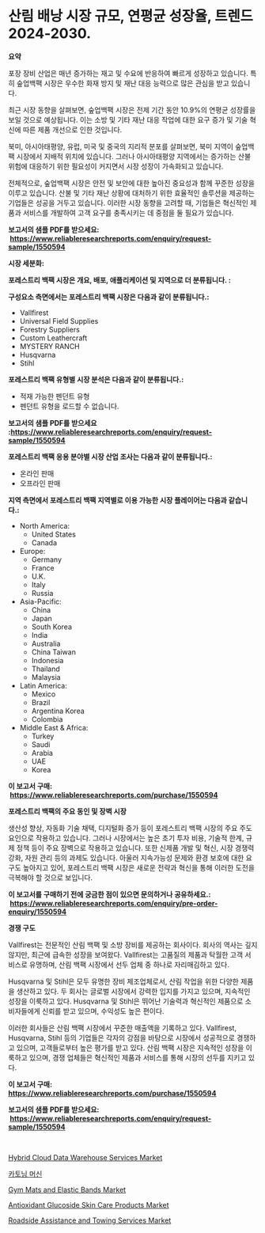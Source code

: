 <p><h1>산림 배낭 시장 규모, 연평균 성장율, 트렌드 2024-2030.</h1></p><p><strong>요약</strong></p>
<p><p>포장 장비 산업은 매년 증가하는 재고 및 수요에 반응하여 빠르게 성장하고 있습니다. 특히 숲업백팩 시장은 우수한 화재 방지 및 재난 대응 능력으로 많은 관심을 받고 있습니다. </p><p>최근 시장 동향을 살펴보면, 숲업백팩 시장은 전제 기간 동안 10.9%의 연평균 성장률을 보일 것으로 예상됩니다. 이는 소방 및 기타 재난 대응 작업에 대한 요구 증가 및 기술 혁신에 따른 제품 개선으로 인한 것입니다.</p><p>북미, 아시아태평양, 유럽, 미국 및 중국의 지리적 분포를 살펴보면, 북미 지역이 숲업백팩 시장에서 지배적 위치에 있습니다. 그러나 아시아태평양 지역에서는 증가하는 산불 위험에 대응하기 위한 필요성이 커지면서 시장 성장이 가속화되고 있습니다.</p><p>전체적으로, 숲업백팩 시장은 안전 및 보안에 대한 높아진 중요성과 함께 꾸준한 성장을 이루고 있습니다. 산불 및 기타 재난 상황에 대처하기 위한 효율적인 솔루션을 제공하는 기업들은 성공을 거두고 있습니다. 이러한 시장 동향을 고려할 때, 기업들은 혁신적인 제품과 서비스를 개발하여 고객 요구를 충족시키는 데 중점을 둘 필요가 있습니다.</p></p>
<p><strong>보고서의 샘플 PDF를 받으세요: &nbsp;<a href="https://www.reliableresearchreports.com/enquiry/request-sample/1550594">https://www.reliableresearchreports.com/enquiry/request-sample/1550594</a></strong></p>
<p><strong>시장 세분화:</strong></p>
<p><strong> 포레스트리 백팩 시장은 개요, 배포, 애플리케이션 및 지역으로 더 분류됩니다. :</strong></p>
<p><strong>구성요소 측면에서는 포레스트리 백팩 시장은 다음과 같이 분류됩니다.:</strong></p>
<p><ul><li>Vallfirest</li><li>Universal Field Supplies</li><li>Forestry Suppliers</li><li>‎Custom Leathercraft</li><li>MYSTERY RANCH</li><li>Husqvarna</li><li>Stihl</li></ul></p>
<p><strong> 포레스트리 백팩 유형별 시장 분석은 다음과 같이 분류됩니다.:</strong></p>
<p><ul><li>적재 가능한 펜던트 유형</li><li>펜던트 유형을 로드할 수 없습니다.</li></ul></p>
<p><strong>보고서의 샘플 PDF를 받으세요 :<a href="https://www.reliableresearchreports.com/enquiry/request-sample/1550594">https://www.reliableresearchreports.com/enquiry/request-sample/1550594</a></strong></p>
<p><strong> 포레스트리 백팩 응용 분야별 시장 산업 조사는 다음과 같이 분류됩니다.:</strong></p>
<p><ul><li>온라인 판매</li><li>오프라인 판매</li></ul></p>
<p><strong>지역 측면에서 포레스트리 백팩 지역별로 이용 가능한 시장 플레이어는 다음과 같습니다.:</strong></p>
<p><ul>
    <li>
        North America:
        <ul>
            <li>United States</li>
            <li>Canada</li>
        </ul>
    </li>
    <li>
        Europe:
        <ul>
            <li>Germany</li>
            <li>France</li>
            <li>U.K.</li>
            <li>Italy</li>
            <li>Russia</li>
        </ul>
    </li>
    <li>
        Asia-Pacific:
        <ul>
            <li>China</li>
            <li>Japan</li>
            <li>South Korea</li>
            <li>India</li>
            <li>Australia</li>
            <li>China Taiwan</li>
            <li>Indonesia</li>
            <li>Thailand</li>
            <li>Malaysia</li>
        </ul>
    </li>
    <li>
        Latin America:
        <ul>
            <li>Mexico</li>
            <li>Brazil</li>
            <li>Argentina Korea</li>
            <li>Colombia</li>
        </ul>
    </li>
    <li>
        Middle East & Africa:
        <ul>
            <li>Turkey</li>
            <li>Saudi</li>
            <li>Arabia</li>
            <li>UAE</li>
            <li>Korea</li>
        </ul>
    </li>
    </ul></p>
<p><strong>이 보고서 구매: &nbsp;<a href="https://www.reliableresearchreports.com/purchase/1550594">https://www.reliableresearchreports.com/purchase/1550594</a></strong></p>
<p><strong>포레스트리 백팩의 주요 동인 및 장벽 시장</strong></p>
<p><p>생산성 향상, 자동화 기술 채택, 디지털화 증가 등이 포레스트리 백팩 시장의 주요 주도요인으로 작용하고 있습니다. 그러나 시장에서는 높은 초기 투자 비용, 기술적 한계, 규제 정책 등이 주요 장벽으로 작용하고 있습니다. 또한 신제품 개발 및 혁신, 시장 경쟁력 강화, 자원 관리 등의 과제도 있습니다. 아울러 지속가능성 문제와 환경 보호에 대한 요구도 높아지고 있어, 포레스트리 백팩 시장은 새로운 전략과 혁신을 통해 이러한 도전을 극복해야 할 것으로 보입니다.</p></p>
<p><strong>이 보고서를 구매하기 전에 궁금한 점이 있으면 문의하거나 공유하세요.: &nbsp;<a href="https://www.reliableresearchreports.com/enquiry/pre-order-enquiry/1550594">https://www.reliableresearchreports.com/enquiry/pre-order-enquiry/1550594</a></strong></p>
<p><strong>경쟁 구도</strong></p>
<p><p>Vallfirest는 전문적인 산림 백팩 및 소방 장비를 제공하는 회사이다. 회사의 역사는 깊지 않지만, 최근에 급속한 성장을 보여왔다. Vallfirest는 고품질의 제품과 탁월한 고객 서비스로 유명하며, 산림 백팩 시장에서 선두 업체 중 하나로 자리매김하고 있다.</p><p>Husqvarna 및 Stihl은 모두 유명한 장비 제조업체로서, 산림 작업을 위한 다양한 제품을 생산하고 있다. 두 회사는 글로벌 시장에서 강력한 입지를 가지고 있으며, 지속적인 성장을 이룩하고 있다. Husqvarna 및 Stihl은 뛰어난 기술력과 혁신적인 제품으로 소비자들에게 신뢰를 받고 있으며, 수익성도 높은 편이다.</p><p>이러한 회사들은 산림 백팩 시장에서 꾸준한 매출액을 기록하고 있다. Vallfirest, Husqvarna, Stihl 등의 기업들은 각자의 강점을 바탕으로 시장에서 성공적으로 경쟁하고 있으며, 고객들로부터 높은 평가를 받고 있다. 산림 백팩 시장은 지속적인 성장을 이룩하고 있으며, 경쟁 업체들은 혁신적인 제품과 서비스를 통해 시장의 선두를 지키고 있다.</p></p>
<p><strong>이 보고서 구매: &nbsp; <a href="https://www.reliableresearchreports.com/purchase/1550594">https://www.reliableresearchreports.com/purchase/1550594</a></strong></p>
<p><strong>보고서의 샘플 PDF를 받으세요: &nbsp;<a href="https://www.reliableresearchreports.com/enquiry/request-sample/1550594">https://www.reliableresearchreports.com/enquiry/request-sample/1550594</a></strong><strong></strong></p>
<p>&nbsp;</p>
<p><p><a href="https://issuu.com/reportprime-2/docs/hybrid-cloud-data-warehouse-services-market-size-2">Hybrid Cloud Data Warehouse Services Market</a></p><p><a href="https://github.com/vs019sa3m8x/Market-Research-Report-List-1/blob/main/17775696140.md">카토닝 머신</a></p><p><a href="https://github.com/provorikovar/Market-Research-Report-List-3/blob/main/gym-mats-and-elastic-bands-market.md">Gym Mats and Elastic Bands Market</a></p><p><a href="https://github.com/angelajermaine/Market-Research-Report-List-2/blob/main/antioxidant-glucoside-skin-care-products-market.md">Antioxidant Glucoside Skin Care Products Market</a></p><p><a href="https://issuu.com/reportprime-2/docs/roadside-assistance-and-towing-services-market-siz">Roadside Assistance and Towing Services Market</a></p></p>